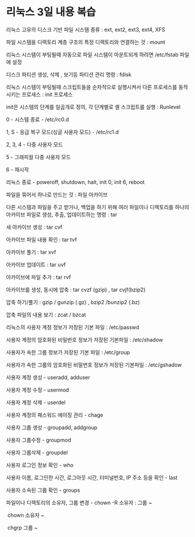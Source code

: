 # 리눅스 3일 내용 복습

리눅스 고유의 디스크 기반 파일 시스템 종류 : ext, ext2, ext3, ext4, XFS

파일 시스템을 디렉토리 계층 구조의 특정 디렉토리와 연결하는 것 : mount

리눅스 시스템이 부팅될때 자동으로 파일 시스템이 마운트되게 하려면 /etc/fstab 파일에 설정

디스크 파티션 생성, 삭제 , 보기등 파티션 관리 명령 : fdisk

리눅스 시스템이 부팅될때 스크립트들을 순차적으로 실행시켜서 다른 프로세스를 동작시키는 프로세스 : init 프로세스

init은 시스템의 단계를 일곱개로 정의, 각 단계별로 셸 스크립트를 실행 : Runlevel

0 - 시스템 종료 - /etc/rc0.d

1, S - 응급 복구 모드(싱글 사용자 모드) - /etc/rc1.d

2, 3, 4 - 다중 사용자 모드

5 - 그래피컬 다중 사용자 모드

6 - 재시작



리눅스 종료 -  poweroff, shutdown, halt, init 0, init 6, reboot



파일을 묶어서 하나로 만드는 것 : 파일 아카이브



다른 시스템과 파일을 주고 받거나, 백업을 하기 위해 여러 파일이나 디렉토리를 하나의 아카이브 파일로 생성, 추출, 업데이트하는 명령 : tar

새 아카이브 생성 : tar cvf

아카이브 파일 내용 확인 : tar tvf

아카이브 풀기 : tar xvf

아카이브 업데이트 : tar uvf

아카이브에 파일 추가 : tar rvf

아카이브를 생성, 동시에 압축 : tar cvzf (gzip) , tar cvjf(bzip2)

압축 하기/풀기 : gzip / gunzip (.gz)  , bzip2 /bunzip2 (.bz)

압축 파일의 내용 보기 : zcat / bzcat



리눅스의 사용자 계정 정보가 저장된 기본 파일 : /etc/passwd

사용자 계정의 암호화된 비밀번호 정보가 저장된 기본파일 : /etc/shadow



사용자가 속한 그룹 정보가 저장된 기본 파일 : /etc/group

사용자가 속한 그룹의 암호화된 비밀번호 정보가 저장된 기본파일 : /etc/gshadow



사용자 계정 생성 - useradd, adduser

사용자 계정 수정 - usermod

사용자 계정 삭제 - userdel

사용자 계정의 패스워드 에이징 관리 - chage



사용자 그룹 생성 - groupadd, addgroup

사용자 그룹수정 - groupmod

사용자 그룹삭제 - groupdel 



사용자 로그인 정보 확인 - who

사용자 이름, 로그인한 시간, 로그아웃 시간, 터미널번호, IP 주소 등을 확인 - last

사용자 소속된 그룹 확인 - groups



파일이나 디렉토리의 소유자, 그룹 변경 - chown -R 소유자 : 그룹 ~

​															 		chown 소유자 ~

​															 		chgrp 그룹 ~

